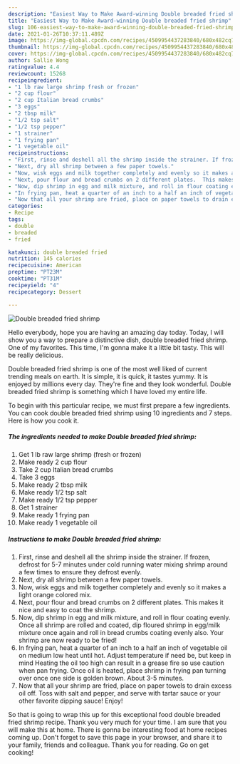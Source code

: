 ```yaml
---
description: "Easiest Way to Make Award-winning Double breaded fried shrimp"
title: "Easiest Way to Make Award-winning Double breaded fried shrimp"
slug: 106-easiest-way-to-make-award-winning-double-breaded-fried-shrimp
date: 2021-01-26T10:37:11.489Z
image: https://img-global.cpcdn.com/recipes/4509954437283840/680x482cq70/double-breaded-fried-shrimp-recipe-main-photo.jpg
thumbnail: https://img-global.cpcdn.com/recipes/4509954437283840/680x482cq70/double-breaded-fried-shrimp-recipe-main-photo.jpg
cover: https://img-global.cpcdn.com/recipes/4509954437283840/680x482cq70/double-breaded-fried-shrimp-recipe-main-photo.jpg
author: Sallie Wong
ratingvalue: 4.4
reviewcount: 15268
recipeingredient:
- "1 lb raw large shrimp fresh or frozen"
- "2 cup flour"
- "2 cup Italian bread crumbs"
- "3 eggs"
- "2 tbsp milk"
- "1/2 tsp salt"
- "1/2 tsp pepper"
- "1 strainer"
- "1 frying pan"
- "1 vegetable oil"
recipeinstructions:
- "First, rinse and deshell all the shrimp inside the strainer. If frozen, defrost for 5-7 minutes under cold running water mixing shrimp around a few times to ensure they defrost evenly."
- "Next, dry all shrimp between a few paper towels."
- "Now, wisk eggs and milk together completely and evenly so it makes a light orange colored mix."
- "Next, pour flour and bread crumbs on 2 different plates.  This makes it nice and easy to coat the shrimp."
- "Now, dip shrimp in egg and milk mixture, and roll in flour coating evenly. Once all shrimp are rolled and coated, dip floured shrimp in egg/milk mixture once again and roll in bread crumbs coating evenly also. Your shrimp are now ready to be fried!"
- "In frying pan, heat a quarter of an inch to a half an inch of vegetable oil on medium low heat until hot. Adjust temperature if need be, but keep in mind Heating the oil too high can result in a grease fire so use caution when pan frying. Once oil is heated, place shrimp in frying pan turning over once one side is golden brown. About 3-5 minutes."
- "Now that all your shrimp are fried, place on paper towels to drain excess oil off. Toss with salt and pepper, and serve with tartar sauce or your other favorite dipping sauce! Enjoy!"
categories:
- Recipe
tags:
- double
- breaded
- fried

katakunci: double breaded fried 
nutrition: 145 calories
recipecuisine: American
preptime: "PT23M"
cooktime: "PT31M"
recipeyield: "4"
recipecategory: Dessert

---
```



![Double breaded fried shrimp](https://img-global.cpcdn.com/recipes/4509954437283840/680x482cq70/double-breaded-fried-shrimp-recipe-main-photo.jpg)

Hello everybody, hope you are having an amazing day today. Today, I will show you a way to prepare a distinctive dish, double breaded fried shrimp. One of my favorites. This time, I'm gonna make it a little bit tasty. This will be really delicious.



Double breaded fried shrimp is one of the most well liked of current trending meals on earth. It is simple, it is quick, it tastes yummy. It is enjoyed by millions every day. They're fine and they look wonderful. Double breaded fried shrimp is something which I have loved my entire life.


To begin with this particular recipe, we must first prepare a few ingredients. You can cook double breaded fried shrimp using 10 ingredients and 7 steps. Here is how you cook it.

<!--inarticleads1-->

##### The ingredients needed to make Double breaded fried shrimp:

1. Get 1 lb raw large shrimp (fresh or frozen)
1. Make ready 2 cup flour
1. Take 2 cup Italian bread crumbs
1. Take 3 eggs
1. Make ready 2 tbsp milk
1. Make ready 1/2 tsp salt
1. Make ready 1/2 tsp pepper
1. Get 1 strainer
1. Make ready 1 frying pan
1. Make ready 1 vegetable oil




<!--inarticleads2-->

##### Instructions to make Double breaded fried shrimp:

1. First, rinse and deshell all the shrimp inside the strainer. If frozen, defrost for 5-7 minutes under cold running water mixing shrimp around a few times to ensure they defrost evenly.
1. Next, dry all shrimp between a few paper towels.
1. Now, wisk eggs and milk together completely and evenly so it makes a light orange colored mix.
1. Next, pour flour and bread crumbs on 2 different plates.  This makes it nice and easy to coat the shrimp.
1. Now, dip shrimp in egg and milk mixture, and roll in flour coating evenly. Once all shrimp are rolled and coated, dip floured shrimp in egg/milk mixture once again and roll in bread crumbs coating evenly also. Your shrimp are now ready to be fried!
1. In frying pan, heat a quarter of an inch to a half an inch of vegetable oil on medium low heat until hot. Adjust temperature if need be, but keep in mind Heating the oil too high can result in a grease fire so use caution when pan frying. Once oil is heated, place shrimp in frying pan turning over once one side is golden brown. About 3-5 minutes.
1. Now that all your shrimp are fried, place on paper towels to drain excess oil off. Toss with salt and pepper, and serve with tartar sauce or your other favorite dipping sauce! Enjoy!




So that is going to wrap this up for this exceptional food double breaded fried shrimp recipe. Thank you very much for your time. I am sure that you will make this at home. There is gonna be interesting food at home recipes coming up. Don't forget to save this page in your browser, and share it to your family, friends and colleague. Thank you for reading. Go on get cooking!
